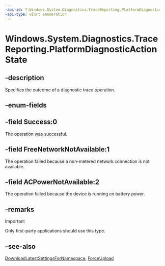 ```yaml
---
-api-id: T:Windows.System.Diagnostics.TraceReporting.PlatformDiagnosticActionState
-api-type: winrt enumeration
---
```


<!-- Enumeration syntax.
public enum PlatformDiagnosticActionState : int {
	ACPowerNotAvailable = 2
	FreeNetworkNotAvailable = 1
	Success = 0
}
-->

# Windows.System.Diagnostics.TraceReporting.PlatformDiagnosticActionState

## -description
Specifies the outcome of a diagnostic trace operation.

## -enum-fields

## -field Success:0
The operation was successful.

## -field FreeNetworkNotAvailable:1
The operation failed because a non-metered network connection is not available.

## -field ACPowerNotAvailable:2
The operation failed because the device is running on battery power.

## -remarks
> [!IMPORTANT]
> Only first-party applications should use this type.

## -see-also
[DownloadLatestSettingsForNamespace](DownloadLatestSettingsForNamespace.md),
[ForceUpload](ForceUpload.md)
